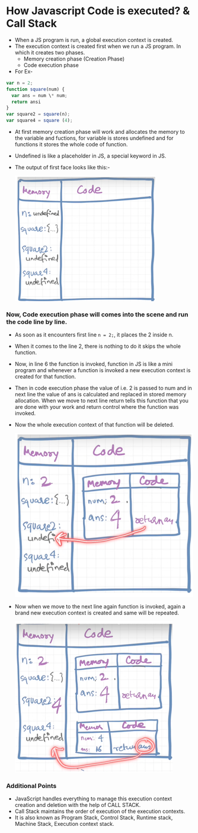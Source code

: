 # How Javascript Code is executed? & Call Stack

- When a JS program is run, a global execution context is created.
- The execution context is created first when we run a JS program. In which it creates two phases.
  - Memory creation phase (Creation Phase)
  - Code execution phase
- For Ex-

```javascript
var n = 2;
function square(num) {
  var ans = num \* num;
  return ansi
}
var square2 = square(n);
var square4 = square (4);
```

- At first memory creation phase will work and allocates the memory to the variable and fuctions, for variable is stores undefined and for functions it stores the whole code of function.
- Undefined is like a placeholder in JS, a special keyword in JS.
- The output of first face looks like this:-

  ![JS Code Execution Demo](assets/JS-2-1.png)

### Now, Code execution phase will comes into the scene and run the code line by line.

- As soon as it encounters first line `n = 2;`, it places the 2 inside n.
- When it comes to the line 2, there is nothing to do it skips the whole function.
- Now, in line 6 the function is invoked, function in JS is like a mini program and whenever a function is invoked a new execution context is created for that function.
- Then in code execution phase the value of i.e. 2 is passed to num and in next line the value of ans is calculated and replaced in stored memory allocation. When we move to next line return tells this function that you are done with your work and return control where the function was invoked.
- Now the whole execution context of that function will be deleted.

  ![JS Code Execution Demo](assets/JS-2-2.png)

- Now when we move to the next line again function is invoked, again a brand new execution context is created and same will be repeated.

  ![JS Code Execution Demo](assets/JS-2-3.png)

### Additional Points

- JavaScript handles everything to manage this execution context creation and deletion with the help of CALL STACK.
- Call Stack maintains the order of execution of the execution contexts.
- It is also known as Program Stack, Control Stack, Runtime stack, Machine Stack, Execution context stack.

